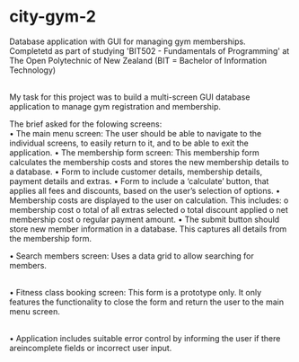 # city-gym-2
Database application with GUI for managing gym memberships.<br>
Completetd as part of studying 'BIT502 - Fundamentals of Programming' at The Open Polytechnic of New Zealand (BIT = Bachelor of Information Technology)<br><br>

My task for this project was to build a multi-screen GUI database application to manage gym registration and membership.<br>

The brief asked for the folowing screens:<br>
• The main menu screen: The user should be able to navigate to the individual screens, to easily return to it, and to be able to exit the application.
• The membership form screen: This membership form calculates the membership costs and stores the new membership details to a database.
• Form to include customer details, membership details, payment details and extras.
• Form to include a ‘calculate’ button, that applies all fees and discounts, based on the user’s selection of options.
• Membership costs are displayed to the user on calculation. This includes:
o membership cost
o total of all extras selected
o total discount applied
o net membership cost
o regular payment amount.
• The submit button should store new member information in a database. This captures all details from the membership form.

• Search members screen: Uses a data grid to allow searching for members.<br><br>

• Fitness class booking screen: This form is a prototype only. It only features the functionality to close the form and return the user to the main menu 
screen.<br><br>

• Application includes suitable error control by informing the user if there areincomplete fields or incorrect user input.



